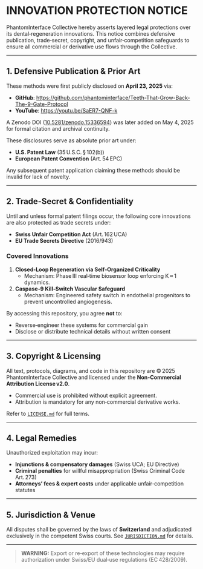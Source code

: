 # INNOVATION PROTECTION NOTICE

PhantomInterface Collective hereby asserts layered legal protections over its dental‑regeneration innovations. This notice combines defensive publication, trade‑secret, copyright, and unfair‑competition safeguards to ensure all commercial or derivative use flows through the Collective.

---

## 1. Defensive Publication & Prior Art

These methods were first publicly disclosed on **April 23, 2025** via:  
- **GitHub**: https://github.com/phantominterface/Teeth-That-Grow-Back-The-9-Gate-Protocol  
- **YouTube**: https://youtu.be/SaER7-QNF-k  

A Zenodo DOI ([10.5281/zenodo.15336594](https://doi.org/10.5281/zenodo.15336594)) was later added on May 4, 2025 for formal citation and archival continuity.

These disclosures serve as absolute prior art under:  
- **U.S. Patent Law** (35 U.S.C. § 102(b))  
- **European Patent Convention** (Art. 54 EPC)  

Any subsequent patent application claiming these methods should be invalid for lack of novelty.

---

## 2. Trade‑Secret & Confidentiality

Until and unless formal patent filings occur, the following core innovations are also protected as trade secrets under:  
- **Swiss Unfair Competition Act** (Art. 162 UCA)  
- **EU Trade Secrets Directive** (2016/943)  

### Covered Innovations

1. **Closed‑Loop Regeneration via Self‑Organized Criticality**  
   - Mechanism: Phase III real‑time biosensor loop enforcing K ≈ 1 dynamics.  
2. **Caspase‑9 Kill‑Switch Vascular Safeguard**  
   - Mechanism: Engineered safety switch in endothelial progenitors to prevent uncontrolled angiogenesis.

By accessing this repository, you agree **not** to:  
- Reverse‑engineer these systems for commercial gain  
- Disclose or distribute technical details without written consent  

---

## 3. Copyright & Licensing

All text, protocols, diagrams, and code in this repository are © 2025 PhantomInterface Collective and licensed under the **Non‑Commercial Attribution License v2.0**.  

- Commercial use is prohibited without explicit agreement.  
- Attribution is mandatory for any non‑commercial derivative works.  

Refer to [`LICENSE.md`](LICENSE.md) for full terms.

---

## 4. Legal Remedies

Unauthorized exploitation may incur:  
- **Injunctions & compensatory damages** (Swiss UCA; EU Directive)  
- **Criminal penalties** for willful misappropriation (Swiss Criminal Code Art. 273)  
- **Attorneys’ fees & expert costs** under applicable unfair‑competition statutes  

---

## 5. Jurisdiction & Venue

All disputes shall be governed by the laws of **Switzerland** and adjudicated exclusively in the competent Swiss courts. See [`JURISDICTION.md`](JURISDICTION.md) for details.

---

> **WARNING:** Export or re‑export of these technologies may require authorization under Swiss/EU dual‑use regulations (EC 428/2009).  
